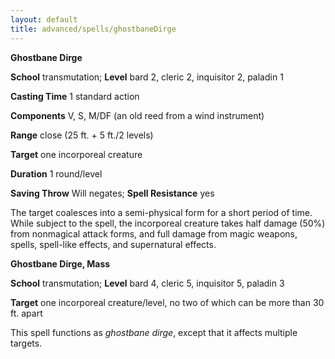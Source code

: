 ```yaml
---
layout: default
title: advanced/spells/ghostbaneDirge
---
```

 **Ghostbane Dirge**

**School** transmutation; **Level** bard 2, cleric 2, inquisitor 2, paladin 1

**Casting Time** 1 standard action

**Components** V, S, M/DF (an old reed from a wind instrument)

**Range** close (25 ft. + 5 ft./2 levels)

**Target** one incorporeal creature

**Duration** 1 round/level

**Saving Throw** Will negates; **Spell Resistance** yes

The target coalesces into a semi-physical form for a short period of time. While subject to the spell, the incorporeal creature takes half damage (50%) from nonmagical attack forms, and full damage from magic weapons, spells, spell-like effects, and supernatural effects.

**Ghostbane Dirge, Mass**

**School** transmutation; **Level** bard 4, cleric 5, inquisitor 5, paladin 3

**Target** one incorporeal creature/level, no two of which can be more than 30 ft. apart

This spell functions as _ghostbane dirge_, except that it affects multiple targets.

